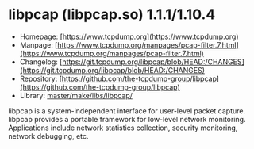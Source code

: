 # libpcap (libpcap.so) 1.1.1/1.10.4
 - Homepage: [https://www.tcpdump.org](https://www.tcpdump.org)
 - Manpage: [https://www.tcpdump.org/manpages/pcap-filter.7.html](https://www.tcpdump.org/manpages/pcap-filter.7.html)
 - Changelog: [https://git.tcpdump.org/libpcap/blob/HEAD:/CHANGES](https://git.tcpdump.org/libpcap/blob/HEAD:/CHANGES)
 - Repository: [https://github.com/the-tcpdump-group/libpcap](https://github.com/the-tcpdump-group/libpcap)
 - Library: [master/make/libs/libpcap/](https://github.com/Freetz-NG/freetz-ng/tree/master/make/libs/libpcap/)

libpcap is a system-independent interface for user-level packet capture. libpcap provides a portable framework for low-level network monitoring. Applications include network statistics collection, security monitoring, network debugging, etc.
